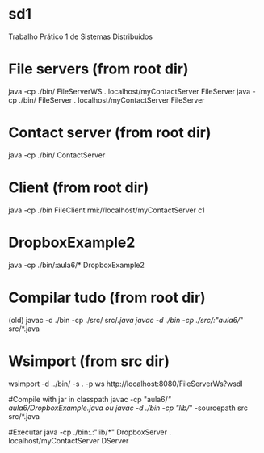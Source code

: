 # sd1
Trabalho Prático 1 de Sistemas Distribuídos

# File servers (from root dir)
java -cp ./bin/ FileServerWS . localhost/myContactServer FileServer
java -cp ./bin/ FileServer . localhost/myContactServer FileServer

# Contact server (from root dir)
java -cp ./bin/ ContactServer

# Client (from root dir)
java -cp ./bin FileClient rmi://localhost/myContactServer c1

# DropboxExample2
java -cp ./bin/:aula6/* DropboxExample2

# Compilar tudo (from root dir)
(old) javac -d ./bin -cp ./src/ src/*.java
javac -d ./bin -cp ./src/:"aula6/*" src/*.java

# Wsimport (from src dir)
wsimport -d ../bin/ -s . -p ws http://localhost:8080/FileServerWs?wsdl



#Compile with jar in classpath
javac -cp "aula6/*" aula6/DropboxExample.java
ou
javac -d ./bin -cp "lib/*" -sourcepath src src/*.java

#Executar
java -cp ./bin:.:"lib/*" DropboxServer . localhost/myContactServer DServer



